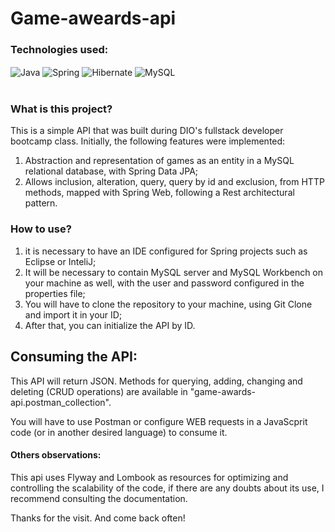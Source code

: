 # Game-aweards-api

### Technologies used:

<div style="display: inline_block">
    <img align="center" src="https://img.shields.io/badge/Java-ED8B00?style=for-the-badge&logo=java&logoColor=white" alt="Java">
    <img align="center" src="https://img.shields.io/badge/Spring-6DB33F?style=for-the-badge&logo=spring&logoColor=white" alt="Spring">
    <img align="center" src="https://img.shields.io/badge/Hibernate-59666C?style=for-the-badge&logo=Hibernate&logoColor=white" alt="Hibernate">
    <img align="center" src="https://img.shields.io/badge/MySQL-005C84?style=for-the-badge&logo=mysql&logoColor=white" alt="MySQL">
    <br/>
</div>

<br/>

### What is this project?

This is a simple API that was built during DIO's fullstack developer bootcamp class. Initially, the following features were implemented:

1. Abstraction and representation of games as an entity in a MySQL relational database, with Spring Data JPA;
2. Allows inclusion, alteration, query, query by id and exclusion, from HTTP methods, mapped with Spring Web, following a Rest architectural pattern.

### How to use?

1. it is necessary to have an IDE configured for Spring projects such as Eclipse or InteliJ;
2. It will be necessary to contain MySQL server and MySQL Workbench on your machine as well, with the user and password configured in the properties file;
3. You will have to clone the repository to your machine, using Git Clone and import it in your ID;
4. After that, you can initialize the API by ID.

## Consuming the API:

This API will return JSON. Methods for querying, adding, changing and deleting (CRUD operations) are available in "game-awards-api.postman_collection".

You will have to use Postman or configure WEB requests in a JavaScprit code (or in another desired language) to consume it.

#### Others observations:

This api uses Flyway and Lombook as resources for optimizing and controlling the scalability of the code, if there are any doubts about its use, I recommend consulting the documentation.

Thanks for the visit. And come back often!
